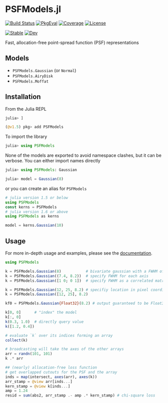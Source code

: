 # PSFModels.jl

[![Build Status](https://github.com/juliaastro/PSFModels.jl/workflows/CI/badge.svg)](https://github.com/juliaastro/PSFModels.jl/actions)
[![PkgEval](https://juliaci.github.io/NanosoldierReports/pkgeval_badges/P/PSFModels.svg)](https://juliaci.github.io/NanosoldierReports/pkgeval_badges/report.html)
[![Coverage](https://codecov.io/gh/juliaastro/PSFModels.jl/branch/master/graph/badge.svg?branch=master)](https://codecov.io/gh/juliaastro/PSFModels.jl)
[![License](https://img.shields.io/badge/License-MIT-yellow.svg)](https://opensource.org/licenses/MIT)

[![Stable](https://img.shields.io/badge/docs-stable-blue.svg)](https://juliaastro.github.io/PSFModels.jl/stable)
[![Dev](https://img.shields.io/badge/docs-dev-blue.svg)](https://juliaastro.github.io/PSFModels.jl/dev)

Fast, allocation-free point-spread function (PSF) representations

## Models

* `PSFModels.Gaussian` (or `Normal`)
* `PSFModels.AiryDisk`
* `PSFModels.Moffat`

## Installation

From the Julia REPL

```julia
julia> ]

(@v1.5) pkg> add PSFModels
```

To import the library

```julia
julia> using PSFModels
```

None of the models are exported to avoid namespace clashes, but it can be verbose. You can either import names directly

```julia
julia> using PSFModels: Gaussian

julia> model = Gaussian(8)
```

or you can create an alias for `PSFModels`

```julia
# julia version 1.5 or below
using PSFModels
const kerns = PSFModels
# julia version 1.6 or above
using PSFModels as kerns

model = kerns.Gaussian(10)
```

## Usage

For more in-depth usage and examples, please see the [documentation](https://juliaastro.github.io/PSFModels.jl/dev/).

```julia
using PSFModels

k = PSFModels.Gaussian(8)           # bivariate gaussian with a FWHM of 8 pixels
k = PSFModels.Gaussian((7.4, 8.2))  # specify FWHM for each axis
k = PSFModels.Gaussian([1 0; 0 1])  # specify FWHM as a correlated matrix

k = PSFModels.Gaussian(12, 25, 8.2) # specifiy location in pixel coordinates
k = PSFModels.Gaussian([12, 25], 8.2)

kf0 = PSFModels.Gaussian{Float32}(8.2) # output guaranteed to be Float32
```

```julia
k[0, 0]      # "index" the model
k[:, 0]
k(0.3, 1.0)  # directly query value
k([1.2, 0.4])

# evaluate `k` over its indices forming an array
collect(k)

# broadcasting will take the axes of the other arrays
arr = randn(101, 101)
k .* arr

## (nearly) allocation-free loss function
# get overlapped cutouts for the PSF and the array
inds = map(intersect, axes(arr), axes(k))
arr_stamp = @view arr[inds...]
kern_stamp = @view k[inds...]
amp = 1.24
resid = sum(abs2, arr_stamp .- amp .* kern_stamp) # chi-square loss
```
